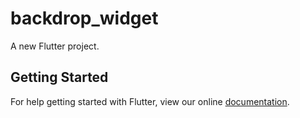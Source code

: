 # backdrop_widget

A new Flutter project.

## Getting Started

For help getting started with Flutter, view our online
[documentation](https://flutter.io/).
